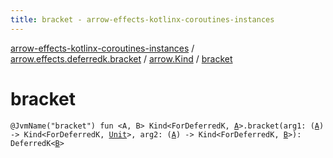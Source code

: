 ```yaml
---
title: bracket - arrow-effects-kotlinx-coroutines-instances
---
```


[arrow-effects-kotlinx-coroutines-instances](../../index.html) / [arrow.effects.deferredk.bracket](../index.html) / [arrow.Kind](index.html) / [bracket](./bracket.html)

# bracket

`@JvmName("bracket") fun <A, B> Kind<ForDeferredK, `[`A`](bracket.html#A)`>.bracket(arg1: (`[`A`](bracket.html#A)`) -> Kind<ForDeferredK, `[`Unit`](https://kotlinlang.org/api/latest/jvm/stdlib/kotlin/-unit/index.html)`>, arg2: (`[`A`](bracket.html#A)`) -> Kind<ForDeferredK, `[`B`](bracket.html#B)`>): DeferredK<`[`B`](bracket.html#B)`>`